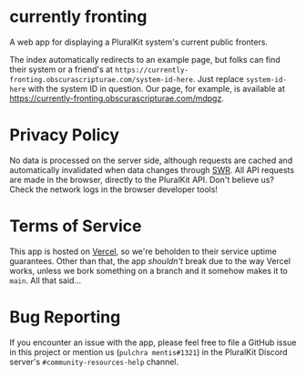 # currently fronting

A web app for displaying a PluralKit system's current public fronters.

The index automatically redirects to an example page, but folks can find their system or a friend's at `https://currently-fronting.obscurascripturae.com/system-id-here`. Just replace `system-id-here` with the system ID in question. Our page, for example, is available at https://currently-fronting.obscurascripturae.com/mdpgz.

# Privacy Policy

No data is processed on the server side, although requests are cached and automatically invalidated when data changes through [SWR](https://swr.vercel.app/). All API requests are made in the browser, directly to the PluralKit API. Don't believe us? Check the network logs in the browser developer tools!

# Terms of Service

This app is hosted on [Vercel](https://vercel.com/), so we're beholden to their service uptime guarantees. Other than that, the app _shouldn't_ break due to the way Vercel works, unless we bork something on a branch and it somehow makes it to `main`. All that said...

# Bug Reporting

If you encounter an issue with the app, please feel free to file a GitHub issue in this project or mention us (`pulchra mentis#1321`) in the PluralKit Discord server's `#community-resources-help` channel.
